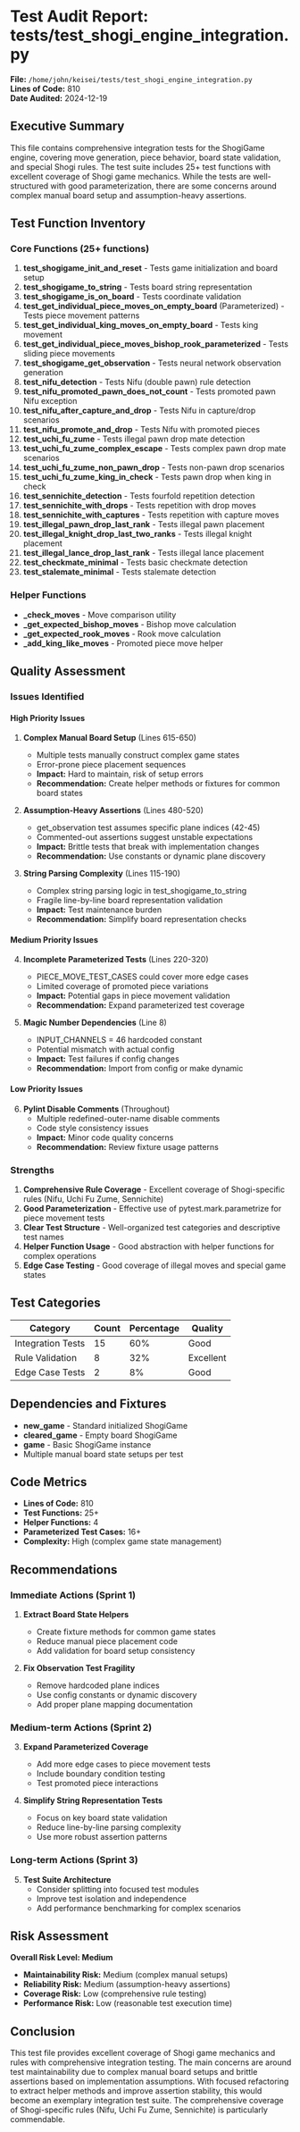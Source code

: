 # Test Audit Report: tests/test_shogi_engine_integration.py

**File:** `/home/john/keisei/tests/test_shogi_engine_integration.py`  
**Lines of Code:** 810  
**Date Audited:** 2024-12-19

## Executive Summary

This file contains comprehensive integration tests for the ShogiGame engine, covering move generation, piece behavior, board state validation, and special Shogi rules. The test suite includes 25+ test functions with excellent coverage of Shogi game mechanics. While the tests are well-structured with good parameterization, there are some concerns around complex manual board setup and assumption-heavy assertions.

## Test Function Inventory

### Core Functions (25+ functions)

1. **test_shogigame_init_and_reset** - Tests game initialization and board setup
2. **test_shogigame_to_string** - Tests board string representation
3. **test_shogigame_is_on_board** - Tests coordinate validation
4. **test_get_individual_piece_moves_on_empty_board** (Parameterized) - Tests piece movement patterns
5. **test_get_individual_king_moves_on_empty_board** - Tests king movement
6. **test_get_individual_piece_moves_bishop_rook_parameterized** - Tests sliding piece movements
7. **test_shogigame_get_observation** - Tests neural network observation generation
8. **test_nifu_detection** - Tests Nifu (double pawn) rule detection
9. **test_nifu_promoted_pawn_does_not_count** - Tests promoted pawn Nifu exception
10. **test_nifu_after_capture_and_drop** - Tests Nifu in capture/drop scenarios
11. **test_nifu_promote_and_drop** - Tests Nifu with promoted pieces
12. **test_uchi_fu_zume** - Tests illegal pawn drop mate detection
13. **test_uchi_fu_zume_complex_escape** - Tests complex pawn drop mate scenarios
14. **test_uchi_fu_zume_non_pawn_drop** - Tests non-pawn drop scenarios
15. **test_uchi_fu_zume_king_in_check** - Tests pawn drop when king in check
16. **test_sennichite_detection** - Tests fourfold repetition detection
17. **test_sennichite_with_drops** - Tests repetition with drop moves
18. **test_sennichite_with_captures** - Tests repetition with capture moves
19. **test_illegal_pawn_drop_last_rank** - Tests illegal pawn placement
20. **test_illegal_knight_drop_last_two_ranks** - Tests illegal knight placement
21. **test_illegal_lance_drop_last_rank** - Tests illegal lance placement
22. **test_checkmate_minimal** - Tests basic checkmate detection
23. **test_stalemate_minimal** - Tests stalemate detection

### Helper Functions

- **_check_moves** - Move comparison utility
- **_get_expected_bishop_moves** - Bishop move calculation
- **_get_expected_rook_moves** - Rook move calculation
- **_add_king_like_moves** - Promoted piece move helper

## Quality Assessment

### Issues Identified

#### High Priority Issues

1. **Complex Manual Board Setup** (Lines 615-650)
   - Multiple tests manually construct complex game states
   - Error-prone piece placement sequences
   - **Impact:** Hard to maintain, risk of setup errors
   - **Recommendation:** Create helper methods or fixtures for common board states

2. **Assumption-Heavy Assertions** (Lines 480-520)
   - get_observation test assumes specific plane indices (42-45)
   - Commented-out assertions suggest unstable expectations
   - **Impact:** Brittle tests that break with implementation changes
   - **Recommendation:** Use constants or dynamic plane discovery

3. **String Parsing Complexity** (Lines 115-190)
   - Complex string parsing logic in test_shogigame_to_string
   - Fragile line-by-line board representation validation
   - **Impact:** Test maintenance burden
   - **Recommendation:** Simplify board representation checks

#### Medium Priority Issues

4. **Incomplete Parameterized Tests** (Lines 220-320)
   - PIECE_MOVE_TEST_CASES could cover more edge cases
   - Limited coverage of promoted piece variations
   - **Impact:** Potential gaps in piece movement validation
   - **Recommendation:** Expand parameterized test coverage

5. **Magic Number Dependencies** (Line 8)
   - INPUT_CHANNELS = 46 hardcoded constant
   - Potential mismatch with actual config
   - **Impact:** Test failures if config changes
   - **Recommendation:** Import from config or make dynamic

#### Low Priority Issues

6. **Pylint Disable Comments** (Throughout)
   - Multiple redefined-outer-name disable comments
   - Code style consistency issues
   - **Impact:** Minor code quality concerns
   - **Recommendation:** Review fixture usage patterns

### Strengths

1. **Comprehensive Rule Coverage** - Excellent coverage of Shogi-specific rules (Nifu, Uchi Fu Zume, Sennichite)
2. **Good Parameterization** - Effective use of pytest.mark.parametrize for piece movement tests
3. **Clear Test Structure** - Well-organized test categories and descriptive test names
4. **Helper Function Usage** - Good abstraction with helper functions for complex operations
5. **Edge Case Testing** - Good coverage of illegal moves and special game states

## Test Categories

| Category | Count | Percentage | Quality |
|----------|-------|------------|---------|
| Integration Tests | 15 | 60% | Good |
| Rule Validation | 8 | 32% | Excellent |
| Edge Case Tests | 2 | 8% | Good |

## Dependencies and Fixtures

- **new_game** - Standard initialized ShogiGame
- **cleared_game** - Empty board ShogiGame  
- **game** - Basic ShogiGame instance
- Multiple manual board state setups per test

## Code Metrics

- **Lines of Code:** 810
- **Test Functions:** 25+
- **Helper Functions:** 4
- **Parameterized Test Cases:** 16+
- **Complexity:** High (complex game state management)

## Recommendations

### Immediate Actions (Sprint 1)

1. **Extract Board State Helpers**
   - Create fixture methods for common game states
   - Reduce manual piece placement code
   - Add validation for board setup consistency

2. **Fix Observation Test Fragility**
   - Remove hardcoded plane indices
   - Use config constants or dynamic discovery
   - Add proper plane mapping documentation

### Medium-term Actions (Sprint 2)

3. **Expand Parameterized Coverage**
   - Add more edge cases to piece movement tests
   - Include boundary condition testing
   - Test promoted piece interactions

4. **Simplify String Representation Tests**
   - Focus on key board state validation
   - Reduce line-by-line parsing complexity
   - Use more robust assertion patterns

### Long-term Actions (Sprint 3)

5. **Test Suite Architecture**
   - Consider splitting into focused test modules
   - Improve test isolation and independence
   - Add performance benchmarking for complex scenarios

## Risk Assessment

**Overall Risk Level: Medium**

- **Maintainability Risk:** Medium (complex manual setups)
- **Reliability Risk:** Medium (assumption-heavy assertions)
- **Coverage Risk:** Low (comprehensive rule testing)
- **Performance Risk:** Low (reasonable test execution time)

## Conclusion

This test file provides excellent coverage of Shogi game mechanics and rules with comprehensive integration testing. The main concerns are around test maintainability due to complex manual board setups and brittle assertions based on implementation assumptions. With focused refactoring to extract helper methods and improve assertion stability, this would become an exemplary integration test suite. The comprehensive coverage of Shogi-specific rules (Nifu, Uchi Fu Zume, Sennichite) is particularly commendable.
